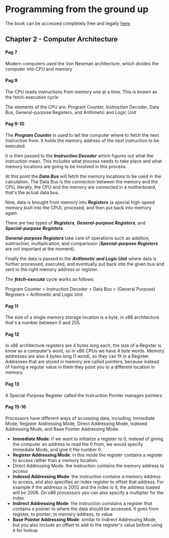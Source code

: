 # Programming from the ground up

The book can be accessed completely free and legally [here](https://download-mirror.savannah.gnu.org/releases/pgubook/ProgrammingGroundUp-1-0-booksize.pdf).

## Chapter 2 - Computer Architecture

#### Pag 7

Modern computers used the Von Newman architecture, which divides the computer into CPU and memory

#### Pag 9

The CPU reads instructions from memory one at a time. This is known as the fetch-execution cycle

The elements of the CPU are: Program Counter, Instruction Decoder, Data Bus, General-purpose Registers, and Arithmetic and Logic Unit

#### Pag 9-10

The ***Program Counter*** is used to tell the computer where to fetch the next instruction from. It holds the memory address of the next instruction to be executed.

It is then passed to the ***Instruction Decoder*** which figures out what the instruction mean. This includes what process needs to take place and what memory locations are going to be involved in this process.

At this point the ***Data Bus*** will fetch the memory locations to be used in the calculation. The Data Bus is the connection between the memory and the CPU, literally, the CPU and the memory are connected in a motherboard, that's the actual data bus.

Now, data is brought from memory into ***Registers*** (a special high-speed memory built into the CPU), procesed, and then put back into memory again.

There are two types of ***Registers***, ***General-purpose Registers***, and ***Special-purpose Registers***. 

***General-purpose Registers*** take care of operations such as addition, subtraction, multiplication, and comparisson (***Special-purpose Registers*** are not important at the moment).

Finally the data is passed to the ***Arithmetic and Logic Unit*** where data is further processed, executed, and eventually put back into the given bus and sent to the right memory address or register.

The ***fetch-execute*** cycle works as follows:

Program Counter > Instruction Decoder > Data Bus > (General Purpose) Registers > Arithmetic and Logic Unit

#### Pag 11

The size of a single memory storage location is a byte, in x86 architecture that's a number between 0 and 255.

#### Pag 12

In x86 architecture registers are 4 bytes long each, the size of a Register is know as a computer's word, so in x86 CPUs we have 4 byte words. Memory addresses are also 4 bytes long (1 word), so they can fit in a Register. Addresses that are stored in memory are called pointers, because instead of having a regular value in them they point you to a different location in memory.

#### Pag 13

A Special-Purpose Register called the Instruction Pointer manages pointers

#### Pag 15-16

Processors have different ways of accessing data, including: Immediate Mode, Register Addressing Mode, Direct Addressing Mode, Indexed Addressing Mode, and Base Pointer Addressing Mode.

- **Immediate Mode**: if we want to initialize a register to 0, instead of giving the computer an address to read the 0 from, we would specify Immediate Mode, and give it the number 0.
- **Register Addressing Mode**: in this mode the register contains a register to access rather than a memory location.
- Direct Addressing Mode: the instruction contains the memory address to access
- **Indexed Addressing Mode**: the instruction contains a memory address to access, and also specifies an index register to offset that address. For example if the addresss is 2002 and the index is 4, the address loaded will be 2006. On x86 processors you can also specify a multiplier for the index
- **Indirect Addressing Mode**: the instruction constains a register that contains a pointer to where the data should be accessed. It goes from register, to pointer, to memory address, to value
- **Base Pointer Addressing Mode**: similar to Indirect Addressing Mode, but you also include an offset to add to the register's value before using it for lookup
